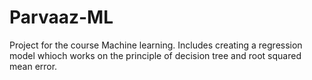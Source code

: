 # Parvaaz-ML
Project for the course Machine learning. Includes creating a regression model whioch works on the principle of decision tree and root squared mean error.
